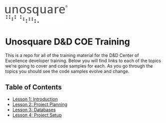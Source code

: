 <img src="images/unosquare_logo.svg" width=200 />

# Unosquare D&D COE Training

This is a repo for all of the training material for the D&D Center of Excellence developer training. Below you will find links to each of the topics we're going to cover and code samples for each. As you go through the topics you should see the code samples evolve and change.

## Table of Contents

- [Lesson 1: Introduction](https://github.com/richarddubay/coe-training/tree/main/lesson-1-introduction)
- [Lesson 2: Project Planning](https://github.com/richarddubay/coe-training/tree/main/lesson-2-project-planning)
- [Lesson 3: Databases](https://github.com/richarddubay/coe-training/tree/main/lesson-3-databases)
- [Lesson 4: Project Setup](https://github.com/richarddubay/coe-training/tree/main/lesson-4-project-setup)
